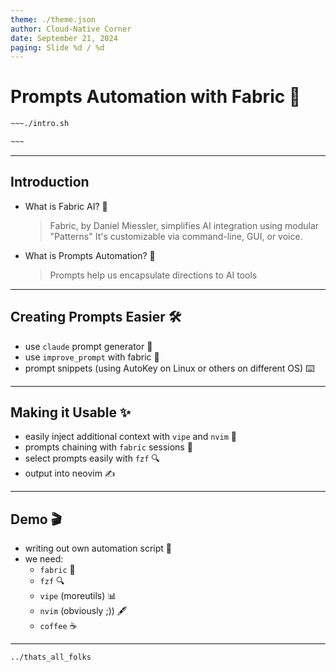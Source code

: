 ```yaml
---
theme: ./theme.json
author: Cloud-Native Corner
date: September 21, 2024
paging: Slide %d / %d
---
```


# Prompts Automation with Fabric 🤖

```bash
~~~./intro.sh

~~~
```

---

## Introduction

- What is Fabric AI? 🧵
  > Fabric, by Daniel Miessler, simplifies AI integration using modular "Patterns"
  > It's customizable via command-line, GUI, or voice.
- What is Prompts Automation? 🔄
  > Prompts help us encapsulate directions to AI tools

---

## Creating Prompts Easier 🛠️

- use `claude` prompt generator 🤖
- use `improve_prompt` with fabric 🧰
- prompt snippets (using AutoKey on Linux or others on different OS) ⌨️

---

## Making it Usable ✨

- easily inject additional context with `vipe` and `nvim` 📝
- prompts chaining with `fabric` sessions 🔗
- select prompts easily with `fzf` 🔍
- output into neovim ✍️

---

## Demo 🎬

- writing out own automation script 📜
- we need:
  - `fabric` 🧵
  - `fzf` 🔍
  - `vipe` (moreutils) 📊
  - `nvim` (obviously ;)) 🖋️
  - `coffee` ☕

---

```bash
../thats_all_folks
```
